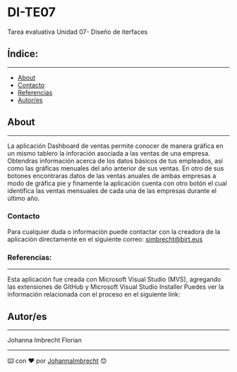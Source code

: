 # DI-TE07
Tarea evaluativa Unidad 07- Diseño de iterfaces

## Índice:
---

- [About](#about)
- [Contacto](#contacto)
- [Referencias](#referencias)
- [Autor/es](#autores)

## About
---
La aplicación Dashboard de ventas permite conocer de manera gráfica en un mismo tablero la inforación asociada a las ventas de una empresa. Obtendras información acerca de los datos básicos de tus empleados, así como las gráficas menuales del año anterior de sus ventas. 
En otro de sus botones encontraras datos de las ventas anuales de ambas empresas a modo de gráfica pie y finamente la aplicación cuenta con otro botón el cual identifica las ventas mensuales de cada una de las empresas durante el último año. 

### Contacto

Para cualquier duda o información puede contactar con la creadora de la aplicación directamente en el siguiente correo: simbrecht@birt.eus

### Referencias:
---

Esta aplicación fue creada con Microsoft Visual Studio (MVS), agregando las extensiones de GitHub y Microsoft Visual Studio Installer
Puedes ver la información relacionada con el proceso en el siguiente link: 

## Autor/es
---
Johanna Imbrecht Florian

---
⌨️ con ❤️ por [JohannaImbrecht](https://github.com/JohannaImbrecht) 😊